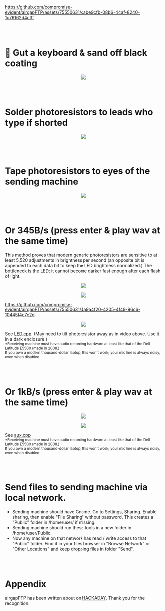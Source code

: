 https://github.com/compromise-evident/airgapFTP/assets/75550631/cabe9cfb-08b6-44af-8240-1c76162d4c3f

<br>
<br>

# :hocho: Gut a keyboard & sand off black coating

<p align="center">
  <img src="https://raw.githubusercontent.com/compromise-evident/airgapFTP/main/Other/Keyboard_guts_5f4a0b228621479a36b128017924c866.png">
</p>

<br>
<br>

# Solder photoresistors to leads who type if shorted

<p align="center">
  <img src="https://raw.githubusercontent.com/compromise-evident/airgapFTP/main/Other/Keyboard_photoresistors_d64aedee67e91108087d5896876716c1.jpg">
</p>

<br>
<br>

# Tape photoresistors to eyes of the sending machine

<p align="center">
  <img src="https://raw.githubusercontent.com/compromise-evident/airgapFTP/main/Other/Terminal_c7d695b10a110f7bca1be536ec85399d.png">
</p>

<br>
<br>

# Or 345B/s (press enter & play wav at the same time)

This method proves that modern generic photoresistors are
sensitive to at least 5,520 adjustments in brightness per second
(an opposite bit is appended to each data bit to keep
the LED brightness normalized.) The bottleneck is the LED;
it cannot become darker fast enough after each flash of light.

<p align="center">
  <img src="https://raw.githubusercontent.com/compromise-evident/airgapFTP/main/Other/LED/Close-up.jpeg">
</p>

<p align="center">
  <img src="https://raw.githubusercontent.com/compromise-evident/airgapFTP/main/Other/LED/Materials.jpeg">
</p>

https://github.com/compromise-evident/airgapFTP/assets/75550631/4a9a4f20-4205-4f49-96c6-10445f4c7c2d

<p align="center">
  <img src="https://raw.githubusercontent.com/compromise-evident/airgapFTP/main/Other/LED/Terminal_36d7579acafa3983936d0f34204d4993.png">
</p>

See [LED.cpp](https://github.com/compromise-evident/airgapFTP/blob/main/Other/LED/LED.cpp). (May need to tilt photoresistor away as in video above. Use it in a dark enclosure.) <br>
<sub>*Receiving machine must have audio recording hardware at least like that of the Dell Latitude E5500 (made in 2008.) <br>
If you own a modern thousand-dollar laptop, this won't work; your mic line is always noisy, even when disabled.<sub/>

<br>
<br>

# Or 1kB/s (press enter & play wav at the same time)

<p align="center">
  <img src="https://raw.githubusercontent.com/compromise-evident/airgapFTP/main/Other/aux/aux_cord.png">
</p>

<p align="center">
  <img src="https://raw.githubusercontent.com/compromise-evident/airgapFTP/main/Other/aux/Terminal_20686babfe4882286b0217374c0c4f45.png">
</p>

See [aux.cpp](https://github.com/compromise-evident/airgapFTP/blob/main/Other/aux/aux.cpp) <br>
<sub>*Receiving machine must have audio recording hardware at least like that of the Dell Latitude E5500 (made in 2008.) <br>
If you own a modern thousand-dollar laptop, this won't work; your mic line is always noisy, even when disabled.<sub/>

<br>
<br>

# Send files to sending machine via local network.

* Sending machine should have Gnome.
  Go to Settings, Sharing. Enable sharing, then enable
  "File Sharing" without password. This creates a "Public"
  folder in /home/user/ if missing.
* Sending machine should run these tools in a new folder in /home/user/Public.
* Now any machine on that network has read / write access
  to that "Public" folder. Find it in your files browser
  in "Browse Network" or "Other Locations" and keep dropping files in folder "Send".

<br>
<br>

# Appendix

airgapFTP has been written about on
[HACKADAY](https://hackaday.com/2024/03/19/photoresistors-provide-air-gap-data-transfer-slowly/). Thank you for the recognition.
